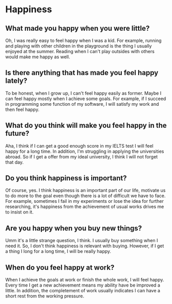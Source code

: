 # Happiness

## What made you happy when you were little?

Oh, I was really easy to feel happy when I was a kid. For example, running and playing with other children in the playground is the thing I usually enjoyed at the summer. Reading when I can't play outsides with others would make me happy as well.

## Is there anything that has made you feel happy lately?

To be honest, when I grow up, I can't feel happy easily as former. Maybe I can feel happy mostly when I achieve some goals. For example, if I succeed in programming some function of my software, I will satisfy my work and then feel happy.

## What do you think will make you feel happy in the future?

Aha, I think if I can get a good enough score in my IELTS test I will feel happy for a long time. In addition, I'm struggling in applying the universities abroad. So if I get a offer from my ideal university, I think I will not forget that day.

## Do you think happiness is important?

Of course, yes. I think happiness is an important part of our life, motivate us to do more to the goal even though there is a lot of difficult we have to face. For example, sometimes I fail in my experiments or lose the idea for further researching, it's happiness from the achievement of usual works drives me to insist on it.

## Are you happy when you buy new things?

Umm it's a little strange question, I think. I usually buy something when I need it. So, I don't think happiness is relevant with buying. However, if I get a thing I long for a long time, I will be really happy. 

## When do you feel happy at work?

When I achieve the goals at work or finish the whole work, I will feel happy. Every time I get a new achievement means my ability have be improved a little. In addition, the completement of work usually indicates I can have a short rest from the working pressure.